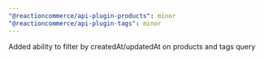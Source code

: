 ```yaml
---
"@reactioncommerce/api-plugin-products": minor
"@reactioncommerce/api-plugin-tags": minor
---
```


Added ability to filter by createdAt/updatedAt on products and tags query
